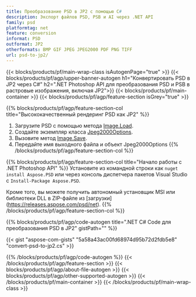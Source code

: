 ```yaml
---
title: Преобразование PSD в JP2 с помощью C#
description: Экспорт файлов PSD, PSB и AI через .NET API
family: psd
platformtag: net
feature: conversion
informat: PSD
outformat: JP2
otherformats: BMP GIF JPEG JPEG2000 PDF PNG TIFF
url: psd-to-jp2/
---
```


{{< blocks/products/pf/main-wrap-class isAutogenPage="true" >}}
{{< blocks/products/pf/agp/upper-banner-autogen h1="Конвертировать PSD в JP2 через C#" h2=".NET Photoshop API для преобразования PSD и PSB в растровые изображения, включая JP2">}}
{{< blocks/products/pf/main-container >}}
{{< blocks/products/pf/agp/feature-section isGrey="true" >}}

{{% blocks/products/pf/agp/feature-section-col title="Высококачественный рендеринг PSD как JP2" %}}
1. Загрузите PSD с помощью метода [Image.Load](https://apireference.aspose.com/psd/net/aspose.psd/image/methods/load/index).
1. Создайте экземпляр класса [Jpeg2000Options](https://apireference.aspose.com/psd/net/aspose.psd.imageoptions/jpeg2000options).
1. Вызовите метод [Image.Save](https://apireference.aspose.com/psd/net/aspose.psd/image/methods/save/index).
1. Передайте имя выходного файла и объект Jpeg2000Options
{{% /blocks/products/pf/agp/feature-section-col %}}

{{% blocks/products/pf/agp/feature-section-col title="Начало работы с .NET Photoshop API" %}}
Установите из командной строки как ```nuget install Aspose.PSD``` или через консоль диспетчера пакетов Visual Studio с ```Install-Package Aspose.PSD```.

Кроме того, вы можете получить автономный установщик MSI или библиотеки DLL в ZIP-файле из [загрузки] (https://releases.aspose.com/psd/net).
{{% /blocks/products/pf/agp/feature-section-col %}}

{{% blocks/products/pf/agp/code-autogen title=".NET C# Code для преобразования PSD в JP2" gistPath="" %}}

{{< gist "aspose-com-gists" "5a58a43ac00fd68974d95b72d2fdb5e8" "convert-psd-to-jp2.cs" >}}

{{% /blocks/products/pf/agp/code-autogen %}}
{{< /blocks/products/pf/agp/feature-section >}}
{{< blocks/products/pf/agp/about-file-autogen >}}
{{< blocks/products/pf/agp/other-supported-autogen >}}
{{< /blocks/products/pf/main-container >}}
{{< /blocks/products/pf/main-wrap-class >}}
